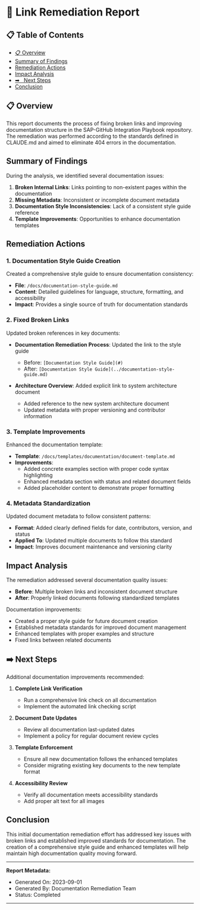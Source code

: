 # 📄 Link Remediation Report

## 📋 Table of Contents

- [📋 Overview](#overview)
- [Summary of Findings](#summary-of-findings)
- [Remediation Actions](#remediation-actions)
- [Impact Analysis](#impact-analysis)
- [➡
️ ️ Next Steps](#next-steps)
- [Conclusion](#conclusion)


## 📋 Overview

This report documents the process of fixing broken links and improving documentation structure in the SAP-GitHub Integration Playbook repository. The remediation was performed according to the standards defined in CLAUDE.md and aimed to eliminate 404 errors in the documentation.

## Summary of Findings

During the analysis, we identified several documentation issues:

1. **Broken Internal Links**: Links pointing to non-existent pages within the documentation
2. **Missing Metadata**: Inconsistent or incomplete document metadata
3. **Documentation Style Inconsistencies**: Lack of a consistent style guide reference
4. **Template Improvements**: Opportunities to enhance documentation templates

## Remediation Actions

### 1. Documentation Style Guide Creation

Created a comprehensive style guide to ensure documentation consistency:

- **File**: `/docs/documentation-style-guide.md`
- **Content**: Detailed guidelines for language, structure, formatting, and accessibility
- **Impact**: Provides a single source of truth for documentation standards

### 2. Fixed Broken Links

Updated broken references in key documents:

- **Documentation Remediation Process**: Updated the link to the style guide
  - Before: `[Documentation Style Guide](#)`
  - After: `[Documentation Style Guide](../documentation-style-guide.md)`

- **Architecture Overview**: Added explicit link to system architecture document
  - Added reference to the new system architecture document
  - Updated metadata with proper versioning and contributor information

### 3. Template Improvements

Enhanced the documentation template:

- **Template**: `/docs/templates/documentation/document-template.md`
- **Improvements**:
  - Added concrete examples section with proper code syntax highlighting
  - Enhanced metadata section with status and related document fields
  - Added placeholder content to demonstrate proper formatting

### 4. Metadata Standardization

Updated document metadata to follow consistent patterns:

- **Format**: Added clearly defined fields for date, contributors, version, and status
- **Applied To**: Updated multiple documents to follow this standard
- **Impact**: Improves document maintenance and versioning clarity

## Impact Analysis

The remediation addressed several documentation quality issues:

- **Before**: Multiple broken links and inconsistent document structure
- **After**: Properly linked documents following standardized templates

Documentation improvements:
- Created a proper style guide for future document creation
- Established metadata standards for improved document management
- Enhanced templates with proper examples and structure
- Fixed links between related documents

## ➡️ Next Steps

Additional documentation improvements recommended:

1. **Complete Link Verification**
   - Run a comprehensive link check on all documentation
   - Implement the automated link checking script

2. **Document Date Updates**
   - Review all documentation last-updated dates
   - Implement a policy for regular document review cycles

3. **Template Enforcement**
   - Ensure all new documentation follows the enhanced templates
   - Consider migrating existing key documents to the new template format

4. **Accessibility Review**
   - Verify all documentation meets accessibility standards
   - Add proper alt text for all images

## Conclusion

This initial documentation remediation effort has addressed key issues with broken links and established improved standards for documentation. The creation of a comprehensive style guide and enhanced templates will help maintain high documentation quality moving forward.

---

**Report Metadata:**
- Generated On: 2023-09-01
- Generated By: Documentation Remediation Team
- Status: Completed
---


